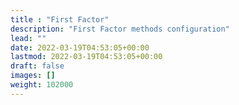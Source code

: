 ```yaml
---
title : "First Factor"
description: "First Factor methods configuration"
lead: ""
date: 2022-03-19T04:53:05+00:00
lastmod: 2022-03-19T04:53:05+00:00
draft: false
images: []
weight: 102000
---
```


